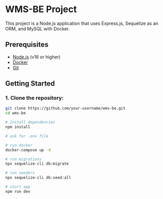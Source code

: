 # WMS-BE Project

This project is a Node.js application that uses Express.js, Sequelize as an ORM, and MySQL with Docker.

## Prerequisites

- [Node.js](https://nodejs.org/en/) (v16 or higher)
- [Docker](https://www.docker.com/get-started)
- [Git](https://git-scm.com/)

## Getting Started

### 1. Clone the repository:

```bash
git clone https://github.com/your-username/wms-be.git
cd wms-be

# Install dependencies
npm install

# ask for .env file

# run docker
docker-compose up -d

# run migrations
npx sequelize-cli db:migrate

# run seeders
npx sequelize-cli db:seed:all

# start app
npm run dev


